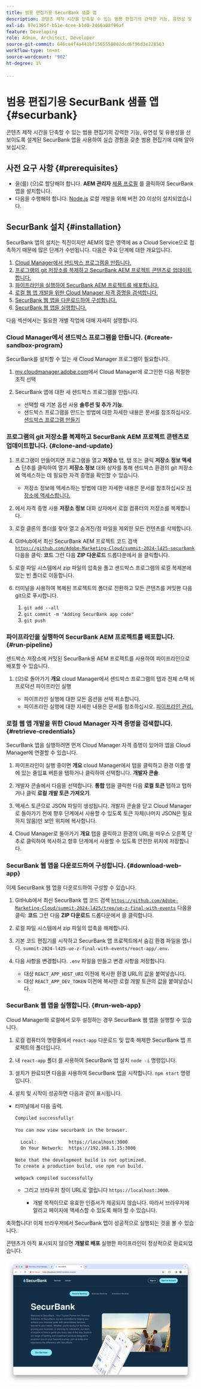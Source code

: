 ```yaml
---
title: 범용 편집기용 SecurBank 샘플 앱
description: 콘텐츠 제작 시간을 단축할 수 있는 범용 편집기의 강력한 기능, 유연성 및 유용성을 선보이도록 설계된 SecurBank 앱을 사용하여 실습 경험을 갖춘 범용 편집기에 대해 알아보십시오.
exl-id: 97e1395f-b51e-4cee-b1d0-2466a08f96af
feature: Developing
role: Admin, Architect, Developer
source-git-commit: 646ca4f4a441bf1565558002dcd6f96d3e228563
workflow-type: tm+mt
source-wordcount: '902'
ht-degree: 1%

---
```


# 범용 편집기용 SecurBank 샘플 앱 {#securbank}

콘텐츠 제작 시간을 단축할 수 있는 범용 편집기의 강력한 기능, 유연성 및 유용성을 선보이도록 설계된 SecurBank 앱을 사용하여 실습 경험을 갖춘 범용 편집기에 대해 알아보십시오.

## 사전 요구 사항 {#prerequisites}

* 을(를) (으)로 할당해야 합니다. **AEM 관리자** [제품 프로필](/help/journey-onboarding/assign-profiles-aem.md) 를 클릭하여 SecurBank 앱을 설치합니다.
* 다음을 수행해야 합니다. [Node.js](https://nodejs.org) 로컬 개발을 위해 버전 20 이상이 설치되었습니다.

## SecurBank 설치 {#installation}

SecurBank 앱의 설치는 직진이지만 AEM의 많은 영역에 as a Cloud Service으로 접촉하기 때문에 많은 단계가 수반됩니다. 다음은 주요 단계에 대한 개요입니다.

1. [Cloud Manager에서 샌드박스 프로그램을 만듭니다.](#create-sandbox-program)
1. [프로그램의 git 저장소를 복제하고 SecurBank AEM 프로젝트 콘텐츠로 업데이트합니다.](#clone-and-update)
1. [파이프라인을 실행하여 SecurBank AEM 프로젝트를 배포합니다.](#run-pipeline)
1. [로컬 웹 앱 개발을 위한 Cloud Manager 자격 증명을 검색합니다.](#retrieve-credentials)
1. [SecurBank 웹 앱을 다운로드하여 구성합니다.](#download-web-app)
1. [SecurBank 웹 앱을 실행합니다.](#run-web-app)

다음 섹션에서는 필요한 개별 작업에 대해 자세히 설명합니다.

### Cloud Manager에서 샌드박스 프로그램을 만듭니다. {#create-sandbox-program}

SecurBank를 설치할 수 있는 새 Cloud Manager 프로그램이 필요합니다.

1. [my.cloudmanager.adobe.com](https://my.cloudmanager.adobe.com/)에서 Cloud Manager에 로그인한 다음 적절한 조직 선택

1. SecurBank 앱에 대한 새 샌드박스 프로그램을 만듭니다.

   * 선택할 때 기본 옵션 사용 **솔루션 및 추가 기능**.
   * 샌드박스 프로그램을 만드는 방법에 대한 자세한 내용은 문서를 참조하십시오. [샌드박스 프로그램 만들기](/help/implementing/cloud-manager/getting-access-to-aem-in-cloud/creating-sandbox-programs.md)

### 프로그램의 git 저장소를 복제하고 SecurBank AEM 프로젝트 콘텐츠로 업데이트합니다. {#clone-and-update}

1. 프로그램이 만들어지면 프로그램을 열고 **저장소** 탭, 탭 또는 클릭 **저장소 정보 액세스** 단추를 클릭하여 열기 **저장소 정보** 대화 상자를 통해 샌드박스 환경의 git 저장소에 액세스하는 데 필요한 자격 증명을 확인할 수 있습니다.

   * 저장소 정보에 액세스하는 방법에 대한 자세한 내용은 문서를 참조하십시오 [저장소에 액세스합니다.](/help/implementing/cloud-manager/managing-code/accessing-repos.md)

1. 에서 자격 증명 사용 **저장소 정보** 대화 상자에서 로컬 컴퓨터의 저장소를 복제합니다.

1. 로컬 클론의 폴더를 찾아 열고 숨겨진/점 파일을 제외한 모든 컨텐츠를 삭제합니다.

1. GitHub에서 최신 SecurBank AEM 프로젝트 코드 검색 [`https://github.com/Adobe-Marketing-Cloud/summit-2024-l425-securbank`](https://github.com/Adobe-Marketing-Cloud/summit-2024-l425-securbank) 다음을 클릭: **코드** 그런 다음 **ZIP 다운로드** 드롭다운에서 을 클릭합니다.

1. 로컬 파일 시스템에서 zip 파일의 압축을 풀고 샌드박스 프로그램의 로컬 복제본에 있는 빈 폴더로 이동합니다.

1. 터미널을 사용하여 복제된 프로젝트의 폴더로 전환하고 모든 콘텐츠를 커밋한 다음 git으로 푸시합니다.

   1. `git add --all`
   1. `git commit -m "Adding SecurBank app code"`
   1. `git push`

### 파이프라인을 실행하여 SecurBank AEM 프로젝트를 배포합니다. {#run-pipeline}

샌드박스 저장소에 커밋된 SecurBank용 AEM 프로젝트를 사용하여 파이프라인으로 배포할 수 있습니다.

1. (으)로 돌아가기 **개요** cloud Manager에서 샌드박스 프로그램의 탭과 전체 스택 비프로덕션 파이프라인 실행

   * 파이프라인 실행에 대한 모든 옵션을 선택 취소합니다.
   * 파이프라인 실행에 대한 자세한 내용은 문서를 참조하십시오. [파이프라인 관리.](/help/implementing/cloud-manager/configuring-pipelines/managing-pipelines.md#running-pipelines)

### 로컬 웹 앱 개발을 위한 Cloud Manager 자격 증명을 검색합니다. {#retrieve-credentials}

SecurBank 앱을 실행하려면 먼저 Cloud Manager 자격 증명이 있어야 앱을 Cloud Manager에 연결할 수 있습니다.

1. 파이프라인이 실행 중이면 **개요** cloud Manager에서 탭을 클릭하고 환경 이름 옆에 있는 줄임표 버튼을 탭하거나 클릭하여 선택합니다. **개발자 콘솔**.

1. 개발자 콘솔에서 다음을 선택합니다. **통합** 탭을 클릭한 다음 **로컬 토큰** 탭하고 탭하거나 클릭 **로컬 개발 토큰 가져오기**.

1. 액세스 토큰으로 JSON 파일이 생성됩니다. 개발자 콘솔을 닫고 Cloud Manager로 돌아가기 전에 향후 단계에서 사용할 수 있도록 토큰 자체(나머지 JSON은 필요하지 않음)만 보안 위치에 복사합니다.

1. Cloud Manager로 돌아가기 **개요** 탭을 클릭하고 환경의 URL을 마우스 오른쪽 단추로 클릭하여 복사하고 향후 단계에서 사용할 수 있도록 안전한 위치에 저장합니다.

### SecurBank 웹 앱을 다운로드하여 구성합니다. {#download-web-app}

이제 SecurBank 웹 앱을 다운로드하여 구성할 수 있습니다.

1. GitHub에서 최신 SecurBank 앱 코드 검색 [`https://github.com/Adobe-Marketing-Cloud/summit-2024-l425/tree/ue-z-final-with-events`](https://github.com/Adobe-Marketing-Cloud/summit-2024-l425/tree/ue-z-final-with-events) 다음을 클릭: **코드** 그런 다음 **ZIP 다운로드** 드롭다운에서 을 클릭합니다.

1. 로컬 파일 시스템에서 zip 파일의 압축을 해제합니다.

1. 기본 코드 편집기를 시작하고 SecurBank 앱 프로젝트에서 숨김 환경 파일을 엽니다. `summit-2024-l425-ue-z-final-with-events/react-app/.env`.

1. 다음 사항을 변경합니다. `.env` 파일을 만들고 변경 사항을 저장합니다.

   * 대상 `REACT_APP_HOST_URI` 이전에 복사한 환경 URL의 값을 붙여넣습니다.
   * 대상 `REACT_APP_DEV_TOKEN` 이전에 복사한 로컬 개발 토큰의 값을 붙여넣습니다.

### SecurBank 웹 앱을 실행합니다. {#run-web-app}

Cloud Manager와 로컬에서 모두 설정하는 경우 SecurBank 웹 앱을 실행할 수 있습니다.

1. 로컬 컴퓨터의 명령줄에서 `react-app` 다운로드 및 압축 해제한 SecurBank 앱 프로젝트의 폴더입니다.

1. 내 `react-app` 폴더 를 사용하여 SecurBank 앱 설치 `node -i` 명령입니다.

1. 설치가 완료되면 다음을 사용하여 SecurBank 앱을 시작합니다. `npm start` 명령입니다.

1. 설치 및 시작이 성공하면 다음과 같이 표시됩니다.

* 터미널에서 다음 출력.

  ```text
  Compiled successfully!
  
  You can now view securbank in the browser.
  
    Local:            https://localhost:3000
    On Your Network:  https://192.168.1.15:3000
  
  Note that the development build is not optimized.
  To create a production build, use npm run build.
  
  webpack compiled successfully
  ```

   * 그리고 브라우저 창이 URL로 열립니다 `https://localhost:3000`.

      * 개발 목적이므로 유효한 인증서가 제공되지 않습니다. 따라서 브라우저에 알리고 페이지에 액세스할 수 있도록 해야 할 수 있습니다.

축하합니다! 이제 브라우저에서 SecurBank 앱이 성공적으로 실행되는 것을 볼 수 있습니다.

콘텐츠가 아직 표시되지 않으면 **개발로 배포** 실행한 파이프라인이 정상적으로 완료되었습니다.

![브라우저의 SecurBank 앱](assets/securbank.png)

